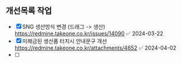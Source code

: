 

## 개선목록 작업

- [x] SNG 생산방식 변경 (드래그 -> 생산) https://redmine.takeone.co.kr/issues/14090 ✅ 2024-03-22
- [x] 미해금된 생산품 터치시 안내문구 개선 https://redmine.takeone.co.kr/attachments/4652 ✅ 2024-04-02
- [ ] 